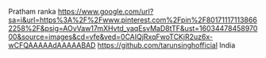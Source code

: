 Pratham ranka
https://www.google.com/url?sa=i&url=https%3A%2F%2Fwww.pinterest.com%2Fpin%2F801711171138662258%2F&psig=AOvVaw17mXHvtd_yaqEsvMaD8tTF&ust=1603447845897000&source=images&cd=vfe&ved=0CAIQjRxqFwoTCKjR2uz6x-wCFQAAAAAdAAAAABAD
https://github.com/tarunsinghofficial
India
